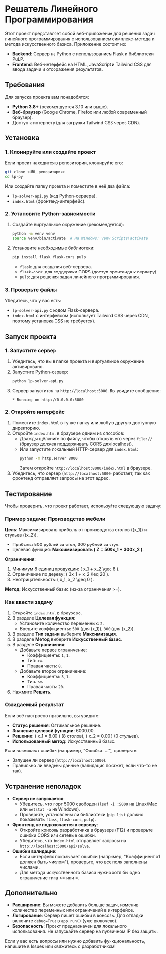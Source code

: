 # Решатель Линейного Программирования

Этот проект представляет собой веб-приложение для решения задач линейного программирования с использованием симплекс-метода и метода искусственного базиса. Приложение состоит из:
- **Backend**: Сервер на Python с использованием Flask и библиотеки PuLP.
- **Frontend**: Веб-интерфейс на HTML, JavaScript и Tailwind CSS для ввода задачи и отображения результатов.

## Требования

Для запуска проекта вам понадобятся:
- **Python 3.8+** (рекомендуется 3.10 или выше).
- **Веб-браузер** (Google Chrome, Firefox или любой современный браузер).
- Доступ к интернету (для загрузки Tailwind CSS через CDN).

## Установка

### 1. Клонируйте или создайте проект
Если проект находится в репозитории, клонируйте его:
```bash
git clone <URL_репозитория>
cd lp-py
```
Или создайте папку проекта и поместите в неё два файла:
- `lp-solver-api.py` (код Python-сервера).
- `index.html` (фронтенд-интерфейс).

### 2. Установите Python-зависимости
1. Создайте виртуальное окружение (рекомендуется):
   ```bash
   python -m venv venv
   source venv/bin/activate  # На Windows: venv\Scripts\activate
   ```
2. Установите необходимые библиотеки:
   ```bash
   pip install flask flask-cors pulp
   ```
   - `flask`: для создания веб-сервера.
   - `flask-cors`: для поддержки CORS (доступ фронтенда к серверу).
   - `pulp`: для решения задач линейного программирования.

### 3. Проверьте файлы
Убедитесь, что у вас есть:
- `lp-solver-api.py` с кодом Flask-сервера.
- `index.html` с интерфейсом (использует Tailwind CSS через CDN, поэтому установка CSS не требуется).

## Запуск проекта

### 1. Запустите сервер
1. Убедитесь, что вы в папке проекта и виртуальное окружение активировано.
2. Запустите Python-сервер:
   ```bash
   python lp-solver-api.py
   ```
3. Сервер запустится на `http://localhost:5000`. Вы увидите сообщение:
   ```
   * Running on http://0.0.0.0:5000
   ```

### 2. Откройте интерфейс
1. Поместите `index.html` в ту же папку или любую другую доступную директорию.
2. Откройте `index.html` в браузере одним из способов:
   - Дважды щёлкните по файлу, чтобы открыть его через `file://` (браузер должен поддерживать CORS для localhost).
   - Или запустите локальный HTTP-сервер для `index.html`:
     ```bash
     python -m http.server 8000
     ```
     Затем откройте `http://localhost:8000/index.html` в браузере.
3. Убедитесь, что сервер (`http://localhost:5000`) работает, так как фронтенд отправляет запросы на этот адрес.

## Тестирование

Чтобы проверить, что проект работает, используйте следующую задачу:

### Пример задачи: Производство мебели
**Цель**: Максимизировать прибыль от производства столов (\(x_1\)) и стульев (\(x_2\)).
- Прибыль: 500 рублей за стол, 300 рублей за стул.
- Целевая функция: **Максимизировать \( Z = 500x_1 + 300x_2 \)**.

**Ограничения**:
1. Минимум 8 единиц продукции: \( x_1 + x_2 \geq 8 \).
2. Ограничение по дереву: \( 3x_1 + x_2 \leq 20 \).
3. Неотрицательность: \( x_1, x_2 \geq 0 \).

**Метод**: Искусственный базис (из-за ограничения >=).

### Как ввести задачу
1. Откройте `index.html` в браузере.
2. В разделе **Целевая функция**:
   - Установите количество переменных: `2`.
   - Введите коэффициенты: `500` (для \(x_1\)), `300` (для \(x_2\)).
3. В разделе **Тип задачи** выберите **Максимизация**.
4. В разделе **Метод** выберите **Искусственный базис**.
5. В разделе **Ограничения**:
   - Добавьте первое ограничение:
     - Коэффициенты: `1`, `1`.
     - Тип: `>=`.
     - Правая часть: `8`.
   - Добавьте второе ограничение:
     - Коэффициенты: `3`, `1`.
     - Тип: `<=`.
     - Правая часть: `20`.
6. Нажмите **Решить**.

### Ожидаемый результат
Если всё настроено правильно, вы увидите:
- **Статус решения**: Оптимальное решение.
- **Значение целевой функции**: 6000.00.
- **Решение**: \( x_1 = 8.00 \) (8 столов), \( x_2 = 0.00 \) (0 стульев).
- **Использованный метод**: Искусственный базис.

Если возникают ошибки (например, "Ошибка: ..."), проверьте:
- Запущен ли сервер (`http://localhost:5000`).
- Правильно ли введены данные (валидация покажет, если что-то не так).

## Устранение неполадок

- **Сервер не запускается**:
  - Убедитесь, что порт 5000 свободен (`lsof -i :5000` на Linux/Mac или `netstat -a` на Windows).
  - Проверьте, установлены ли библиотеки (`pip list` должно показывать `flask`, `flask-cors`, `pulp`).
- **Фронтенд не подключается к серверу**:
  - Откройте консоль разработчика в браузере (F12) и проверьте ошибки CORS или сетевые ошибки.
  - Убедитесь, что `index.html` отправляет запросы на `http://localhost:5000/api/solve`.
- **Ошибки валидации**:
  - Если интерфейс показывает ошибки (например, "Коэффициент x1 должен быть числом"), проверьте, что все поля заполнены числами.
  - Для метода искусственного базиса нужно хотя бы одно ограничение типа >= или =.

## Дополнительно

- **Расширение**: Вы можете добавить больше задач, изменив количество переменных или ограничений в интерфейсе.
- **Логирование**: Сервер пишет ошибки в консоль. Для отладки включите `debug=True` в `app.run()` (уже включено).
- **Безопасность**: Проект предназначен для локального использования. Не запускайте сервер на публичном IP без защиты.

Если у вас есть вопросы или нужно добавить функциональность, напишите в Issues или свяжитесь с разработчиком!